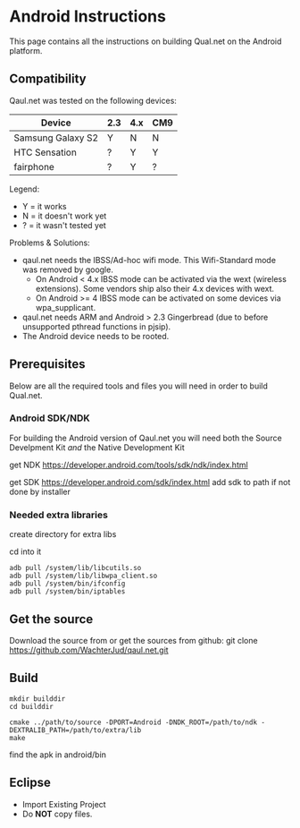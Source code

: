 Android Instructions
====================

This page contains all the instructions on building Qual.net on the Android platform.

Compatibility
-------------

Qaul.net was tested on the following devices:

| Device            | 2.3 | 4.x | CM9 |
| ----------------- | --- | --- | --- |
| Samsung Galaxy S2 | Y   | N   | N   |
| HTC Sensation     | ?   | Y   | Y   |
| fairphone         | ?   | Y   | ?   |

Legend:

* Y = it works
* N = it doesn't work yet
* ? = it wasn't tested yet


Problems & Solutions:

* qaul.net needs the IBSS/Ad-hoc wifi mode. This Wifi-Standard mode was 
  removed by google. 
  * On Android < 4.x IBSS mode can be activated via the wext (wireless 
    extensions). 
    Some vendors ship also their 4.x devices with wext.
  * On Android >= 4 IBSS mode can be activated on some devices via 
    wpa_supplicant.
* qaul.net needs ARM and Android > 2.3 Gingerbread
  (due to before unsupported pthread functions in pjsip). 
* The Android device needs to be rooted.


Prerequisites
-------------

Below are all the required tools and files you will need in order to build Qual.net.

### Android SDK/NDK

For building the Android version of Qaul.net you will need both the Source
Develpment Kit *and* the Native Development Kit

get NDK https://developer.android.com/tools/sdk/ndk/index.html

get SDK https://developer.android.com/sdk/index.html
add sdk to path if not done by installer

### Needed extra libraries

create directory for extra libs

cd into it

	adb pull /system/lib/libcutils.so
	adb pull /system/lib/libwpa_client.so
	adb pull /system/bin/ifconfig
	adb pull /system/bin/iptables


Get the source
--------------

Download the source from <insert source here> or
get the sources from github: git clone https://github.com/WachterJud/qaul.net.git


Build
-----

    mkdir builddir
    cd builddir

    cmake ../path/to/source -DPORT=Android -DNDK_ROOT=/path/to/ndk -DEXTRALIB_PATH=/path/to/extra/lib
    make

find the apk in android/bin


Eclipse
-------

- Import Existing Project
- Do **NOT** copy files.

